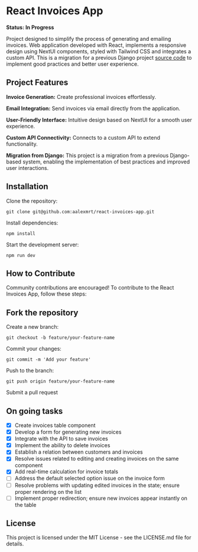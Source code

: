 
# React Invoices App
**Status: In Progress**

Project designed to simplify the process of generating and emailing invoices. Web application developed with React, implements a responsive design using NextUI components, styled with Tailwind CSS and integrates a custom API. This is a migration for a previous Django project [source code](https://github.com/aalexmrt/django-invoices-generator/) to implement good practices and better user experience.

## Project Features
**Invoice Generation:** Create professional invoices effortlessly.

**Email Integration:** Send invoices via email directly from the application.

**User-Friendly Interface:** Intuitive design based on NextUI for a smooth user experience.

**Custom API Connectivity:** Connects to a custom API to extend functionality.

**Migration from Django:** This project is a migration from a previous Django-based system, enabling the implementation of best practices and improved user interactions.

## Installation
Clone the repository:

`git clone git@github.com:aalexmrt/react-invoices-app.git`

Install dependencies: 

`npm install`

Start the development server:

`npm run dev`

## How to Contribute
Community contributions are encouraged! To contribute to the React Invoices App, follow these steps:

## Fork the repository
Create a new branch: 

`git checkout -b feature/your-feature-name`

Commit your changes: 

`git commit -m 'Add your feature'`

Push to the branch: 

`git push origin feature/your-feature-name`

Submit a pull request

## On going tasks

- [X] Create invoices table component
- [X] Develop a form for generating new invoices
- [X] Integrate with the API to save invoices
- [X] Implement the ability to delete invoices
- [X] Establish a relation between customers and invoices 
- [X] Resolve issues related to editing and creating invoices on the same component
- [X] Add real-time calculation for invoice totals
- [ ] Address the default selected option issue on the invoice form
- [ ] Resolve problems with updating edited invoices in the state; ensure proper rendering on the list
- [ ] Implement proper redirection; ensure new invoices appear instantly on the table

## License
This project is licensed under the MIT License - see the LICENSE.md file for details.
